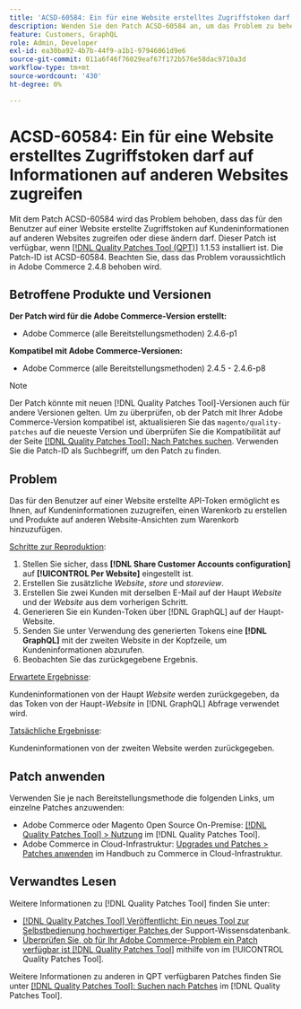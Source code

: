 ```yaml
---
title: 'ACSD-60584: Ein für eine Website erstelltes Zugriffstoken darf auf Informationen auf anderen Websites zugreifen'
description: Wenden Sie den Patch ACSD-60584 an, um das Problem zu beheben, dass das für den Benutzer auf einer Website erstellte Zugriffstoken auf Kundeninformationen auf anderen Websites zugreifen oder diese ändern darf.
feature: Customers, GraphQL
role: Admin, Developer
exl-id: ea30ba92-4b7b-44f9-a1b1-97946061d9e6
source-git-commit: 011a6f46f76029eaf67f172b576e58dac9710a3d
workflow-type: tm+mt
source-wordcount: '430'
ht-degree: 0%

---
```


# ACSD-60584: Ein für eine Website erstelltes Zugriffstoken darf auf Informationen auf anderen Websites zugreifen

Mit dem Patch ACSD-60584 wird das Problem behoben, dass das für den Benutzer auf einer Website erstellte Zugriffstoken auf Kundeninformationen auf anderen Websites zugreifen oder diese ändern darf. Dieser Patch ist verfügbar, wenn [[!DNL Quality Patches Tool (QPT)]](https://experienceleague.adobe.com/docs/commerce-operations/tools/quality-patches-tool/usage.html) 1.1.53 installiert ist. Die Patch-ID ist ACSD-60584. Beachten Sie, dass das Problem voraussichtlich in Adobe Commerce 2.4.8 behoben wird.

## Betroffene Produkte und Versionen

**Der Patch wird für die Adobe Commerce-Version erstellt:**

* Adobe Commerce (alle Bereitstellungsmethoden) 2.4.6-p1

**Kompatibel mit Adobe Commerce-Versionen:**

* Adobe Commerce (alle Bereitstellungsmethoden) 2.4.5 - 2.4.6-p8

>[!NOTE]
>
>Der Patch könnte mit neuen [!DNL Quality Patches Tool]-Versionen auch für andere Versionen gelten. Um zu überprüfen, ob der Patch mit Ihrer Adobe Commerce-Version kompatibel ist, aktualisieren Sie das `magento/quality-patches` auf die neueste Version und überprüfen Sie die Kompatibilität auf der Seite [[!DNL Quality Patches Tool]: Nach Patches suchen](https://experienceleague.adobe.com/tools/commerce-quality-patches/index.html). Verwenden Sie die Patch-ID als Suchbegriff, um den Patch zu finden.

## Problem

Das für den Benutzer auf einer Website erstellte API-Token ermöglicht es Ihnen, auf Kundeninformationen zuzugreifen, einen Warenkorb zu erstellen und Produkte auf anderen Website-Ansichten zum Warenkorb hinzuzufügen.

<u>Schritte zur Reproduktion</u>:

1. Stellen Sie sicher, dass **[!DNL Share Customer Accounts configuration]** auf **[!UICONTROL Per Website]** eingestellt ist.
1. Erstellen Sie zusätzliche *Website*, *store* und *storeview*.
1. Erstellen Sie zwei Kunden mit derselben E-Mail auf der Haupt *Website* und der *Website* aus dem vorherigen Schritt.
1. Generieren Sie ein Kunden-Token über [!DNL GraphQL] auf der Haupt-Website.
1. Senden Sie unter Verwendung des generierten Tokens eine **[!DNL GraphQL]** mit der zweiten Website in der Kopfzeile, um Kundeninformationen abzurufen.
1. Beobachten Sie das zurückgegebene Ergebnis.

<u>Erwartete Ergebnisse</u>:

Kundeninformationen von der Haupt *Website* werden zurückgegeben, da das Token von der Haupt-*Website* in [!DNL GraphQL] Abfrage verwendet wird.

<u>Tatsächliche Ergebnisse</u>:

Kundeninformationen von der zweiten Website werden zurückgegeben.

## Patch anwenden

Verwenden Sie je nach Bereitstellungsmethode die folgenden Links, um einzelne Patches anzuwenden:

* Adobe Commerce oder Magento Open Source On-Premise: [[!DNL Quality Patches Tool] > Nutzung](/help/tools/quality-patches-tool/usage.md) im [!DNL Quality Patches Tool].
* Adobe Commerce in Cloud-Infrastruktur: [Upgrades und Patches > Patches anwenden](https://experienceleague.adobe.com/docs/commerce-cloud-service/user-guide/develop/upgrade/apply-patches.html) im Handbuch zu Commerce in Cloud-Infrastruktur.

## Verwandtes Lesen

Weitere Informationen zu [!DNL Quality Patches Tool] finden Sie unter:

* [[!DNL Quality Patches Tool] Veröffentlicht: Ein neues Tool zur Selbstbedienung hochwertiger Patches ](https://experienceleague.adobe.com/en/docs/commerce-operations/tools/quality-patches-tool/quality-patches-tool-to-self-serve-quality-patches) der Support-Wissensdatenbank.
* [Überprüfen Sie, ob für Ihr Adobe Commerce-Problem ein Patch verfügbar ist [!DNL Quality Patches Tool]](/help/tools/quality-patches-tool/patches-available-in-qpt/check-patch-for-magento-issue-with-magento-quality-patches.md) mithilfe von im [!UICONTROL Quality Patches Tool].


Weitere Informationen zu anderen in QPT verfügbaren Patches finden Sie unter [[!DNL Quality Patches Tool]: Suchen nach Patches](https://experienceleague.adobe.com/tools/commerce-quality-patches/index.html) im [!DNL Quality Patches Tool].
